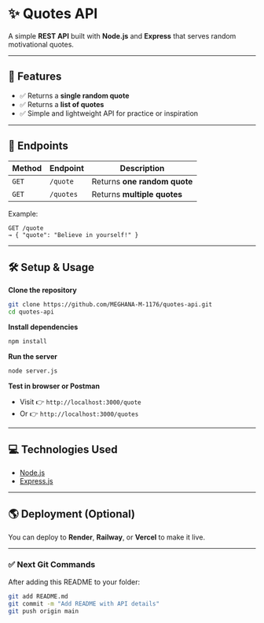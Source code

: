 
# ✨ Quotes API

A simple **REST API** built with **Node.js** and **Express** that serves random motivational quotes.

---

## 🚀 Features

* ✅ Returns a **single random quote**
* ✅ Returns a **list of quotes**
* ✅ Simple and lightweight API for practice or inspiration

---

## 📡 Endpoints

| Method | Endpoint  | Description                  |
| ------ | --------- | ---------------------------- |
| `GET`  | `/quote`  | Returns **one random quote** |
| `GET`  | `/quotes` | Returns **multiple quotes**  |

Example:

```
GET /quote
→ { "quote": "Believe in yourself!" }
```

---

## 🛠️ Setup & Usage

 **Clone the repository**

```bash
git clone https://github.com/MEGHANA-M-1176/quotes-api.git
cd quotes-api
```

**Install dependencies**

```bash
npm install
```

 **Run the server**

```bash
node server.js
```

 **Test in browser or Postman**

* Visit 👉 `http://localhost:3000/quote`
* Or 👉 `http://localhost:3000/quotes`

---

## 💻 Technologies Used

* [Node.js](https://nodejs.org/)
* [Express.js](https://expressjs.com/)

---

## 🌎 Deployment (Optional)

You can deploy to **Render**, **Railway**, or **Vercel** to make it live.

---

### ✅ Next Git Commands

After adding this README to your folder:

```bash
git add README.md
git commit -m "Add README with API details"
git push origin main
```
